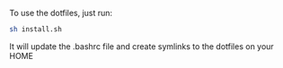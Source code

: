 To use the dotfiles, just run:

```bash
sh install.sh
```

It will update the .bashrc file and create symlinks to the dotfiles on your HOME

